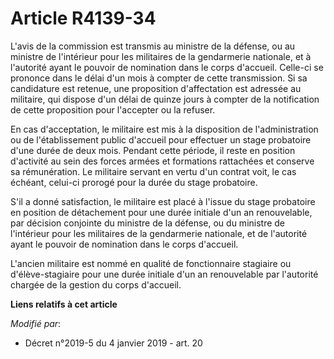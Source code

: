 # Article R4139-34

L'avis de la commission est transmis au ministre de la défense, ou au ministre de l'intérieur pour les militaires de la
gendarmerie nationale, et à l'autorité ayant le pouvoir de nomination dans le corps d'accueil. Celle-ci se prononce dans le
délai d'un mois à compter de cette transmission. Si sa candidature est retenue, une proposition d'affectation est adressée au
militaire, qui dispose d'un délai de quinze jours à compter de la notification de cette proposition pour l'accepter ou la
refuser.

En cas d'acceptation, le militaire est mis à la disposition de l'administration ou de l'établissement public d'accueil pour
effectuer un stage probatoire d'une durée de deux mois. Pendant cette période, il reste en position d'activité au sein des
forces armées et formations rattachées et conserve sa rémunération. Le militaire servant en vertu d'un contrat voit, le cas
échéant, celui-ci prorogé pour la durée du stage probatoire.

S'il a donné satisfaction, le militaire est placé à l'issue du stage probatoire en position de détachement pour une durée
initiale d'un an renouvelable, par décision conjointe du ministre de la défense, ou du ministre de l'intérieur pour les
militaires de la gendarmerie nationale, et de l'autorité ayant le pouvoir de nomination dans le corps d'accueil.

L'ancien militaire est nommé en qualité de fonctionnaire stagiaire ou d'élève-stagiaire pour une durée initiale d'un an
renouvelable par l'autorité chargée de la gestion du corps d'accueil.

**Liens relatifs à cet article**

_Modifié par_:

  - Décret n°2019-5 du 4 janvier 2019 - art. 20
